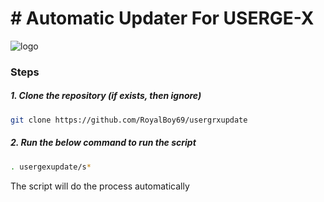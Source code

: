 # # Automatic Updater For USERGE-X


![logo](https://telegra.ph/file/67e5ed14bed07a529e7aa.jpg)



### Steps

##### 1. Clone the repository (if exists, then ignore)

```bash
git clone https://github.com/RoyalBoy69/usergrxupdate
```

##### 2. Run the below command to run the script

```bash
. usergexupdate/s*
```

The script will do the process automatically
